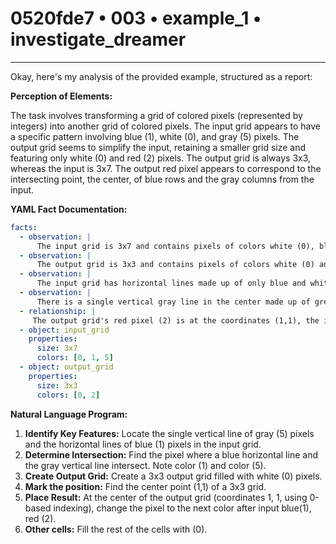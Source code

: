 # 0520fde7 • 003 • example_1 • investigate_dreamer

---
Okay, here's my analysis of the provided example, structured as a report:

**Perception of Elements:**

The task involves transforming a grid of colored pixels (represented by integers) into another grid of colored pixels. The input grid appears to have a specific pattern involving blue (1), white (0), and gray (5) pixels. The output grid seems to simplify the input, retaining a smaller grid size and featuring only white (0) and red (2) pixels. The output grid is always 3x3, whereas the input is 3x7. The output red pixel appears to correspond to the intersecting point, the center, of blue rows and the gray columns from the input.

**YAML Fact Documentation:**



```yaml
facts:
  - observation: |
      The input grid is 3x7 and contains pixels of colors white (0), blue (1), and gray (5).
  - observation: |
      The output grid is 3x3 and contains pixels of colors white (0) and red (2).
  - observation: |
      The input grid has horizontal lines made up of only blue and white pixels.
  - observation: |
      There is a single vertical gray line in the center made up of grey pixels.
  - relationship: |
     The output grid's red pixel (2) is at the coordinates (1,1), the index that the blue row and the gray column intersect in the input.
  - object: input_grid
    properties:
      size: 3x7
      colors: [0, 1, 5]
  - object: output_grid
    properties:
      size: 3x3
      colors: [0, 2]

```



**Natural Language Program:**

1.  **Identify Key Features:** Locate the single vertical line of gray (5) pixels and the horizontal lines of blue (1) pixels in the input grid.
2.  **Determine Intersection:** Find the pixel where a blue horizontal line and the gray vertical line intersect. Note color (1) and color (5).
3. **Create Output Grid:** Create a 3x3 output grid filled with white (0) pixels.
4. **Mark the position:** Find the center point (1,1) of a 3x3 grid.
5.  **Place Result:** At the center of the output grid (coordinates 1, 1, using 0-based indexing), change the pixel to the next color after input blue(1), red (2).
6. **Other cells:** Fill the rest of the cells with (0).

